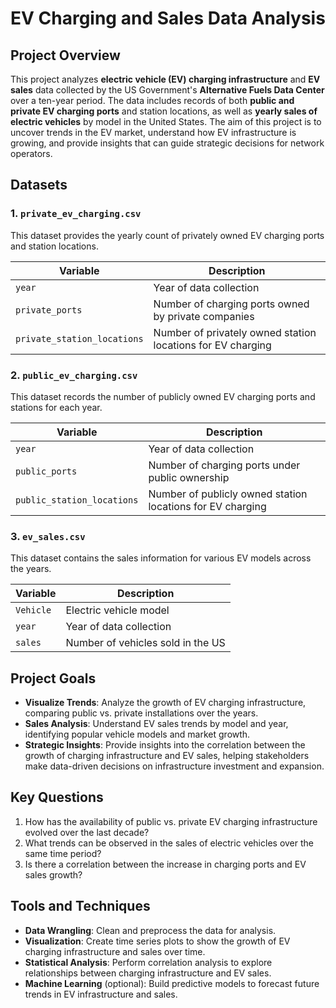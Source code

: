 
# EV Charging and Sales Data Analysis

## Project Overview
This project analyzes **electric vehicle (EV) charging infrastructure** and **EV sales** data collected by the US Government's **Alternative Fuels Data Center** over a ten-year period. The data includes records of both **public and private EV charging ports** and station locations, as well as **yearly sales of electric vehicles** by model in the United States. The aim of this project is to uncover trends in the EV market, understand how EV infrastructure is growing, and provide insights that can guide strategic decisions for network operators.

## Datasets

### 1. `private_ev_charging.csv`
This dataset provides the yearly count of privately owned EV charging ports and station locations.

| Variable                  | Description                                                                  |
|---------------------------|------------------------------------------------------------------------------|
| `year`                    | Year of data collection                                                      |
| `private_ports`            | Number of charging ports owned by private companies                         |
| `private_station_locations`| Number of privately owned station locations for EV charging                 |

### 2. `public_ev_charging.csv`
This dataset records the number of publicly owned EV charging ports and stations for each year.

| Variable                  | Description                                                                  |
|---------------------------|------------------------------------------------------------------------------|
| `year`                    | Year of data collection                                                      |
| `public_ports`            | Number of charging ports under public ownership                              |
| `public_station_locations`| Number of publicly owned station locations for EV charging                   |

### 3. `ev_sales.csv`
This dataset contains the sales information for various EV models across the years.

| Variable  | Description                                           |
|-----------|-------------------------------------------------------|
| `Vehicle` | Electric vehicle model                                |
| `year`    | Year of data collection                               |
| `sales`   | Number of vehicles sold in the US                     |

## Project Goals
- **Visualize Trends**: Analyze the growth of EV charging infrastructure, comparing public vs. private installations over the years.
- **Sales Analysis**: Understand EV sales trends by model and year, identifying popular vehicle models and market growth.
- **Strategic Insights**: Provide insights into the correlation between the growth of charging infrastructure and EV sales, helping stakeholders make data-driven decisions on infrastructure investment and expansion.

## Key Questions
1. How has the availability of public vs. private EV charging infrastructure evolved over the last decade?
2. What trends can be observed in the sales of electric vehicles over the same time period?
3. Is there a correlation between the increase in charging ports and EV sales growth?

## Tools and Techniques
- **Data Wrangling**: Clean and preprocess the data for analysis.
- **Visualization**: Create time series plots to show the growth of EV charging infrastructure and sales over time.
- **Statistical Analysis**: Perform correlation analysis to explore relationships between charging infrastructure and EV sales.
- **Machine Learning** (optional): Build predictive models to forecast future trends in EV infrastructure and sales.

